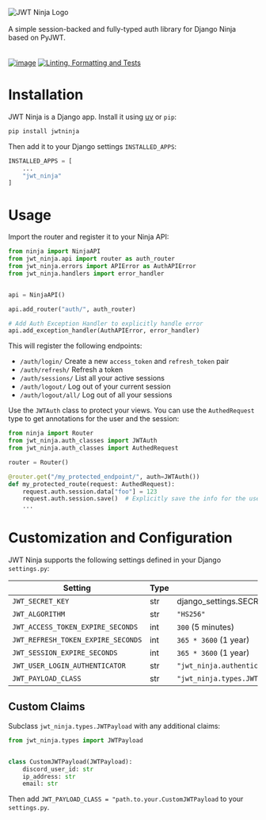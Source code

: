 

![JWT Ninja Logo](https://github.com/user-attachments/assets/2589db23-94c7-47c6-8687-eb29c6312272)
<br/><br/>
A simple session-backed and fully-typed auth library for Django Ninja based on PyJWT. 
<br/><br/><br/>
[![image](https://img.shields.io/pypi/v/jwtninja.svg)](https://pypi.python.org/pypi/jwtninja)
[![Linting, Formatting and Tests](https://github.com/dvf/jwt-ninja/actions/workflows/check-and-test.yml/badge.svg)](https://github.com/dvf/jwt-ninja/actions/workflows/check-and-test.yml)



# Installation
JWT Ninja is a Django app. Install it using [uv](https://astral.sh/uv) or `pip`:
```bash
pip install jwtninja
```

Then add it to your Django settings `INSTALLED_APPS`:

```python
INSTALLED_APPS = [
    ...
    "jwt_ninja"
]
```

# Usage

Import the router and register it to your Ninja API:
```python
from ninja import NinjaAPI
from jwt_ninja.api import router as auth_router
from jwt_ninja.errors import APIError as AuthAPIError
from jwt_ninja.handlers import error_handler


api = NinjaAPI()

api.add_router("auth/", auth_router)

# Add Auth Exception Handler to explicitly handle error
api.add_exception_handler(AuthAPIError, error_handler)
```

This will register the following endpoints:
- `/auth/login/` Create a new `access_token` and `refresh_token` pair
- `/auth/refresh/` Refresh a token
- `/auth/sessions/` List all your active sessions
- `/auth/logout/` Log out of your current session
- `/auth/logout/all/` Log out of all your sessions

Use the `JWTAuth` class to protect your views. You can use the `AuthedRequest` type to get annotations for the user and the session:

```python
from ninja import Router
from jwt_ninja.auth_classes import JWTAuth
from jwt_ninja.auth_classes import AuthedRequest

router = Router()

@router.get("/my_protected_endpoint/", auth=JWTAuth())
def my_protected_route(request: AuthedRequest):
    request.auth.session.data["foo"] = 123
    request.auth.session.save()  # Explicitly save the info for the user's session
    ...
```

# Customization and Configuration

JWT Ninja supports the following settings defined in your Django `settings.py`:

| Setting                            | Type | Default                                                |
|------------------------------------|------|--------------------------------------------------------|
| `JWT_SECRET_KEY`                   | str  | django_settings.SECRET_KEY                             |
| `JWT_ALGORITHM`                    | str  | `"HS256"`                                              |
| `JWT_ACCESS_TOKEN_EXPIRE_SECONDS`  | int  | `300` (5 minutes)                                      |
| `JWT_REFRESH_TOKEN_EXPIRE_SECONDS` | int  | `365 * 3600` (1 year)                                  |
| `JWT_SESSION_EXPIRE_SECONDS`       | int  | `365 * 3600` (1 year)                                  |
| `JWT_USER_LOGIN_AUTHENTICATOR`     | str  | `"jwt_ninja.authenticators.django_user_authenticator"` |
| `JWT_PAYLOAD_CLASS`                | str  | `"jwt_ninja.types.JWTPayload"`                         |

## Custom Claims

Subclass `jwt_ninja.types.JWTPayload` with any additional claims:

```python
from jwt_ninja.types import JWTPayload


class CustomJWTPayload(JWTPayload):
    discord_user_id: str
    ip_address: str
    email: str
```

Then add `JWT_PAYLOAD_CLASS = "path.to.your.CustomJWTPayload` to your `settings.py`.
